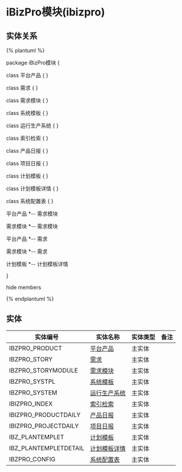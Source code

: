 # iBizPro模块(ibizpro)

  

## 实体关系
{% plantuml %}

package iBizPro模块 {

class 平台产品 {
}

class 需求 {
}

class 需求模块 {
}

class 系统模板 {
}

class 运行生产系统 {
}

class 索引检索 {
}

class 产品日报 {
}

class 项目日报 {
}

class 计划模板 {
}

class 计划模板详情 {
}

class 系统配置表 {
}


平台产品 *-- 需求模块 


需求模块 *-- 需求模块 


平台产品 *-- 需求 


需求模块 *-- 需求 


计划模板 *-- 计划模板详情 



}

hide members

{% endplantuml %}


## 实体

| 实体编号    |    实体名称    |  实体类型     |  备注  |
| --------   |------------| -----   |  -------- | 
|IBZPRO_PRODUCT|[平台产品](ibizpro/IBZProProduct.md)|主实体|&nbsp;|
|IBZPRO_STORY|[需求](ibizpro/IBZProStory.md)|主实体|&nbsp;|
|IBZPRO_STORYMODULE|[需求模块](ibizpro/IBZProStoryModule.md)|主实体|&nbsp;|
|IBZPRO_SYSTPL|[系统模板](ibizpro/IBZProSysTpl.md)|主实体|&nbsp;|
|IBZPRO_SYSTEM|[运行生产系统](ibizpro/IBZProSystem.md)|主实体|&nbsp;|
|IBIZPRO_INDEX|[索引检索](ibizpro/IbizproIndex.md)|主实体|&nbsp;|
|IBIZPRO_PRODUCTDAILY|[产品日报](ibizpro/IbizproProductDaily.md)|主实体|&nbsp;|
|IBIZPRO_PROJECTDAILY|[项目日报](ibizpro/IbizproProjectDaily.md)|主实体|&nbsp;|
|IBZ_PLANTEMPLET|[计划模板](ibizpro/IbzPlanTemplet.md)|主实体|&nbsp;|
|IBZ_PLANTEMPLETDETAIL|[计划模板详情](ibizpro/IbzPlanTempletDetail.md)|主实体|&nbsp;|
|IBZPRO_CONFIG|[系统配置表](ibizpro/IbzproConfig.md)|主实体|&nbsp;|
